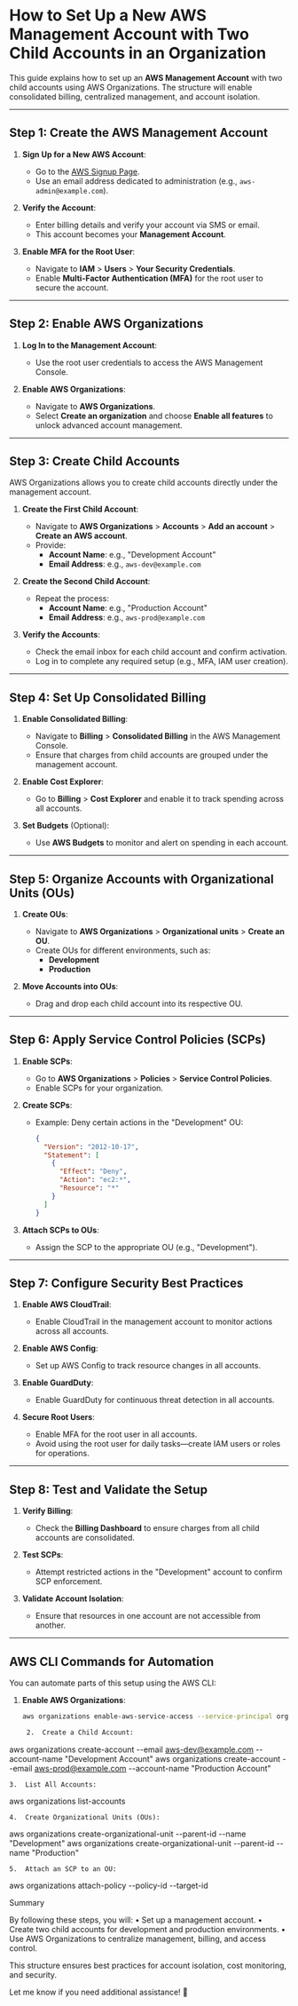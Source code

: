 # How to Set Up a New AWS Management Account with Two Child Accounts in an Organization

This guide explains how to set up an **AWS Management Account** with two child accounts using AWS Organizations. The structure will enable consolidated billing, centralized management, and account isolation.

---

## **Step 1: Create the AWS Management Account**
1. **Sign Up for a New AWS Account**:
    - Go to the [AWS Signup Page](https://aws.amazon.com/).
    - Use an email address dedicated to administration (e.g., `aws-admin@example.com`).

2. **Verify the Account**:
    - Enter billing details and verify your account via SMS or email.
    - This account becomes your **Management Account**.

3. **Enable MFA for the Root User**:
    - Navigate to **IAM** > **Users** > **Your Security Credentials**.
    - Enable **Multi-Factor Authentication (MFA)** for the root user to secure the account.

---

## **Step 2: Enable AWS Organizations**
1. **Log In to the Management Account**:
    - Use the root user credentials to access the AWS Management Console.

2. **Enable AWS Organizations**:
    - Navigate to **AWS Organizations**.
    - Select **Create an organization** and choose **Enable all features** to unlock advanced account management.

---

## **Step 3: Create Child Accounts**
AWS Organizations allows you to create child accounts directly under the management account.

1. **Create the First Child Account**:
    - Navigate to **AWS Organizations** > **Accounts** > **Add an account** > **Create an AWS account**.
    - Provide:
        - **Account Name**: e.g., "Development Account"
        - **Email Address**: e.g., `aws-dev@example.com`

2. **Create the Second Child Account**:
    - Repeat the process:
        - **Account Name**: e.g., "Production Account"
        - **Email Address**: e.g., `aws-prod@example.com`

3. **Verify the Accounts**:
    - Check the email inbox for each child account and confirm activation.
    - Log in to complete any required setup (e.g., MFA, IAM user creation).

---

## **Step 4: Set Up Consolidated Billing**
1. **Enable Consolidated Billing**:
    - Navigate to **Billing** > **Consolidated Billing** in the AWS Management Console.
    - Ensure that charges from child accounts are grouped under the management account.

2. **Enable Cost Explorer**:
    - Go to **Billing** > **Cost Explorer** and enable it to track spending across all accounts.

3. **Set Budgets** (Optional):
    - Use **AWS Budgets** to monitor and alert on spending in each account.

---

## **Step 5: Organize Accounts with Organizational Units (OUs)**
1. **Create OUs**:
    - Navigate to **AWS Organizations** > **Organizational units** > **Create an OU**.
    - Create OUs for different environments, such as:
        - **Development**
        - **Production**

2. **Move Accounts into OUs**:
    - Drag and drop each child account into its respective OU.

---

## **Step 6: Apply Service Control Policies (SCPs)**
1. **Enable SCPs**:
    - Go to **AWS Organizations** > **Policies** > **Service Control Policies**.
    - Enable SCPs for your organization.

2. **Create SCPs**:
    - Example: Deny certain actions in the "Development" OU:
      ```json
      {
        "Version": "2012-10-17",
        "Statement": [
          {
            "Effect": "Deny",
            "Action": "ec2:*",
            "Resource": "*"
          }
        ]
      }
      ```

3. **Attach SCPs to OUs**:
    - Assign the SCP to the appropriate OU (e.g., "Development").

---

## **Step 7: Configure Security Best Practices**
1. **Enable AWS CloudTrail**:
    - Enable CloudTrail in the management account to monitor actions across all accounts.

2. **Enable AWS Config**:
    - Set up AWS Config to track resource changes in all accounts.

3. **Enable GuardDuty**:
    - Enable GuardDuty for continuous threat detection in all accounts.

4. **Secure Root Users**:
    - Enable MFA for the root user in all accounts.
    - Avoid using the root user for daily tasks—create IAM users or roles for operations.

---

## **Step 8: Test and Validate the Setup**
1. **Verify Billing**:
    - Check the **Billing Dashboard** to ensure charges from all child accounts are consolidated.

2. **Test SCPs**:
    - Attempt restricted actions in the "Development" account to confirm SCP enforcement.

3. **Validate Account Isolation**:
    - Ensure that resources in one account are not accessible from another.

---

## **AWS CLI Commands for Automation**
You can automate parts of this setup using the AWS CLI:

1. **Enable AWS Organizations**:
   ```bash
   aws organizations enable-aws-service-access --service-principal organizations.amazonaws.com

	2.	Create a Child Account:

aws organizations create-account --email aws-dev@example.com --account-name "Development Account"
aws organizations create-account --email aws-prod@example.com --account-name "Production Account"


	3.	List All Accounts:

aws organizations list-accounts


	4.	Create Organizational Units (OUs):

aws organizations create-organizational-unit --parent-id <root-id> --name "Development"
aws organizations create-organizational-unit --parent-id <root-id> --name "Production"


	5.	Attach an SCP to an OU:

aws organizations attach-policy --policy-id <scp-id> --target-id <ou-id>

Summary

By following these steps, you will:
•	Set up a management account.
•	Create two child accounts for development and production environments.
•	Use AWS Organizations to centralize management, billing, and access control.

This structure ensures best practices for account isolation, cost monitoring, and security.

Let me know if you need additional assistance! 🚀


